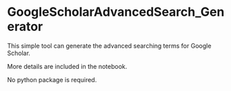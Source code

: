 # GoogleScholarAdvancedSearch_Generator

This simple tool can generate the advanced searching terms for Google Scholar.

More details are included in the notebook.

No python package is required.
